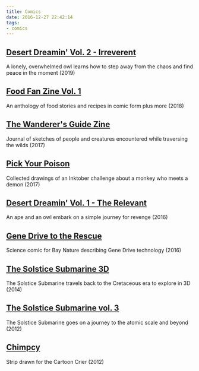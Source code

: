 ```yaml
---
title: Comics
date: 2016-12-27 22:42:14
tags:
- comics
---
```

## [Desert Dreamin' Vol. 2 - Irreverent](/2020/06/16/desert-dreamin-vol-2/)
A lonely, overwhelmed owl learns how to step away from the chaos and find peace in the moment (2019)

## [Food Fan Zine Vol. 1](/2020/06/16/food-fan-zine-vol-1/)
An anthology of food stories and recipes in comic form plus more (2018)

## [The Wanderer's Guide Zine](/2017/06/21/the-wanderer-s-guide-zine)
Journal of sketches of people and creatures encountered while traversing the wilds (2017)

## [Pick Your Poison](/2017/06/21/pick-your-poison)
Collected drawings of an Inktober challenge about a monkey who meets a demon (2017)

## [Desert Dreamin' Vol. 1 - The Relevant](/2017/06/21/the-relevant)
An ape and an owl embark on a simple journey for revenge (2016)

## [Gene Drive to the Rescue](/2016/12/30/gene-drive-to-the-rescue)
Science comic for Bay Nature describing Gene Drive technology (2016)

## [The Solstice Submarine 3D](/2017/06/21/the-solstice-submarine-3d)
The Solstice Submarine travels back to the Cretaceous era to explore in 3D (2014)

## [The Solstice Submarine vol. 3](/2016/12/30/the-solstice-submarine-vol-3)
The Solstice Submarine goes on a journey to the atomic scale and beyond (2012)

## [Chimpcy](/2017/04/26/chimpcy)
Strip drawn for the Cartoon Crier (2012)
